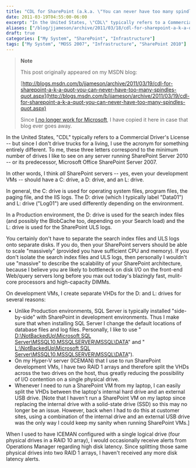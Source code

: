 ```yaml
---
title: "CDL for SharePoint (a.k.a. \"You can never have too many spindles\")"
date: 2011-03-19T04:55:00-06:00
excerpt: "In the United States, \"CDL\" typically refers to a Commercial Driver's License -- but since I don't drive trucks for a living, I use the acronym for something entirely different. To me, these three letters correspond to the minimum number of drives I like..."
aliases: ["/blog/jjameson/archive/2011/03/18/cdl-for-sharepoint-a-k-a-quot-you-can-never-have-too-many-spindles-quot.aspx", "/blog/jjameson/archive/2011/03/19/cdl-for-sharepoint-a-k-a-quot-you-can-never-have-too-many-spindles-quot.aspx"]
draft: true
categories: ["My System", "SharePoint", "Infrastructure"]
tags: ["My System", "MOSS 2007", "Infrastructure", "SharePoint 2010"]
---
```


> **Note**
>
> This post originally appeared on my MSDN blog:
>
> [http://blogs.msdn.com/b/jjameson/archive/2011/03/19/cdl-for-sharepoint-a-k-a-quot-you-can-never-have-too-many-spindles-quot.aspx](http://blogs.msdn.com/b/jjameson/archive/2011/03/19/cdl-for-sharepoint-a-k-a-quot-you-can-never-have-too-many-spindles-quot.aspx)
>
> Since
> [I no longer work for Microsoft](/blog/jjameson/2011/09/02/last-day-with-microsoft),
> I have copied it here in case that blog ever goes away.

In the United States, "CDL" typically refers to a Commercial Driver's License --
but since I don't drive trucks for a living, I use the acronym for something
entirely different. To me, these three letters correspond to the minimum number
of drives I like to see on any server running SharePoint Server 2010 -- or its
predecessor, Microsoft Office SharePoint Server 2007.

In other words, I think *all* SharePoint servers -- yes, even your development
VMs -- should have a C: drive, a D: drive, and an L: drive.

In general, the C: drive is used for operating system files, program files, the
paging file, and the IIS logs. The D: drive (which I typically label "Data01")
and L: drive ("Log01") are used differently depending on the environment.

In a Production environment, the D: drive is used for the search index files
(and possibly the BlobCache too, depending on your Search load) and the L: drive
is used for the SharePoint ULS logs.

You certainly don't have to separate the search index files and ULS logs onto
separate disks. If you do, then your SharePoint servers should be able to scale
"massively" (provided you have sufficient CPU and memory). If you don't isolate
the search index files and ULS logs, then personally I wouldn't use "massive" to
describe the scalability of your SharePoint architecture, because I believe you
are likely to bottleneck on disk I/O on the front-end Web/query servers long
before you max out today's blazingly fast, mulit-core processors and
high-capacity DIMMs.

On development VMs, I create separate VHDs for the D: and L: drives for several
reasons:

- Unlike Production environments, SQL Server is typically installed
  "side-by-side" with SharePoint in development environments. Thus I make sure
  that when installing SQL Server I change the default locations of database
  files and log files. Personally, I like to use "
  [D:\NotBackedUp\Microsoft SQL Server\MSSQL10.MSSQLSERVER\MSSQL\DATA](file:///D:/NotBackedUp/Microsoft%20SQL%20Server/MSSQL10.MSSQLSERVER/MSSQL/DATA)"
  and "
  [L:\NotBackedUp\Microsoft SQL Server\MSSQL10.MSSQLSERVER\MSSQL\DATA](file:///L:/NotBackedUp/Microsoft%20SQL%20Server/MSSQL10.MSSQLSERVER/MSSQL/DATA)").
- On my Hyper-V server (ICEMAN) that I use to run SharePoint development VMs,
  I have two RAID 1 arrays and therefore split the VHDs across the two drives
  on the host, thus greatly reducing the possibility of I/O contention on a
  single physical drive.
- Whenever I need to run a SharePoint VM from my laptop, I can easily split
  the VHDs between the laptop's internal hard drive and an external USB drive.
  [Note that I haven't run a SharePoint VM on my laptop since replacing the
  internal drive with a solid-state drive (SSD) so this may no longer be an
  issue. However, back when I had to do this at customer sites, using a
  combination of the internal drive and an external USB drive was the only way
  I could keep my sanity when running SharePoint VMs.]

When I used to have ICEMAN configured with a single logical drive (four physical
drives in a RAID 10 array), I would occasionally receive alerts from Operations
Manager regarding high disk latency. Since splitting those same physical drives
into two RAID 1 arrays, I haven't received any more disk latency alerts.

